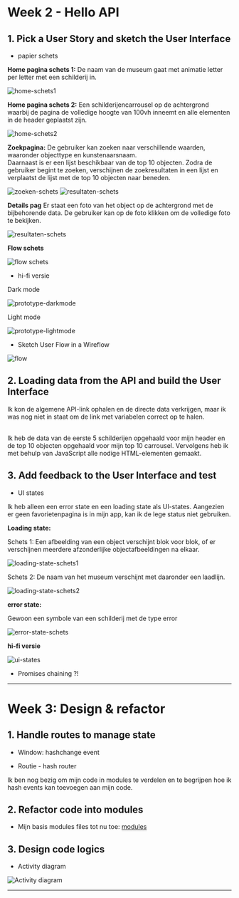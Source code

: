 # Week 2 - Hello API

## 1. Pick a User Story and sketch the User Interface

*  papier schets

**Home pagina schets 1:** De naam van de museum gaat met animatie letter per letter met een schilderij in.

![ home-schets1](https://github.com/SundousKanaan/web-app-from-scratch-2223/blob/main/userstory/images/home-schets1.png?raw=true)

**Home pagina schets 2:**  Een schilderijencarrousel op de achtergrond waarbij de pagina de volledige hoogte van 100vh inneemt en alle elementen in de header geplaatst zijn.

![ home-schets2](https://github.com/SundousKanaan/web-app-from-scratch-2223/blob/main/userstory/images/home-schets2.png?raw=true)

**Zoekpagina:** De gebruiker kan zoeken naar verschillende waarden, waaronder objecttype en kunstenaarsnaam. 
<br> Daarnaast is er een lijst beschikbaar van de top 10 objecten. Zodra de gebruiker begint te zoeken, verschijnen de zoekresultaten in een lijst en verplaatst de lijst met de top 10 objecten naar beneden.

![ zoeken-schets](https://github.com/SundousKanaan/web-app-from-scratch-2223/blob/main/userstory/images/zoeken-schets.png?raw=true)
![ resultaten-schets](https://github.com/SundousKanaan/web-app-from-scratch-2223/blob/main/userstory/images/resultaten-schets.png?raw=true)

**Details pag** Er staat een foto van het object op de achtergrond met de bijbehorende data. De gebruiker kan op de foto klikken om de volledige foto te bekijken.

![ resultaten-schets](https://github.com/SundousKanaan/web-app-from-scratch-2223/blob/main/userstory/images/resultaten-schets.png?raw=true)


**Flow schets** 

![ flow schets](https://github.com/SundousKanaan/web-app-from-scratch-2223/blob/main/userstory/images/flow-schets.png?raw=true)


*  hi-fi versie

  Dark mode

![ prototype-darkmode](https://github.com/SundousKanaan/web-app-from-scratch-2223/blob/main/userstory/images/prototype-darkmode.png?raw=true)


  Light mode

![ prototype-lightmode](https://github.com/SundousKanaan/web-app-from-scratch-2223/blob/main/userstory/images/prototype-lightmode.png?raw=true)


*  Sketch User Flow in a Wireflow

![ flow](https://github.com/SundousKanaan/web-app-from-scratch-2223/blob/main/userstory/images/flow.png?raw=true)

## 2. Loading data from the API and build the User Interface

Ik kon de algemene API-link ophalen en de directe data verkrijgen, maar ik was nog niet in staat om de link met variabelen correct op te halen.
 
<br>Ik heb de data van de eerste 5 schilderijen opgehaald voor mijn header en de top 10 objecten opgehaald voor mijn top 10 carrousel. Vervolgens heb ik met behulp van JavaScript alle nodige HTML-elementen gemaakt.

## 3. Add feedback to the User Interface and test

*  UI states

Ik heb alleen een error state en een loading state als UI-states. Aangezien er geen favorietenpagina is in mijn app, kan ik de lege status niet gebruiken.

**Loading state:** 

Schets 1: Een afbeelding van een object verschijnt blok voor blok, of er verschijnen meerdere afzonderlijke objectafbeeldingen na elkaar.

![ loading-state-schets1](https://github.com/SundousKanaan/web-app-from-scratch-2223/blob/main/userstory/images/loading-state-schets1.png?raw=true)

Schets 2: De naam van het museum verschijnt met daaronder een laadlijn.

![ loading-state-schets2](https://github.com/SundousKanaan/web-app-from-scratch-2223/blob/main/userstory/images/loading-state-schets2.png?raw=true)


**error state:** 

Gewoon een symbole van een schilderij met de type error 

![ error-state-schets](https://github.com/SundousKanaan/web-app-from-scratch-2223/blob/main/userstory/images/error-state-schets.png?raw=true)

**hi-fi versie**

![ ui-states](https://github.com/SundousKanaan/web-app-from-scratch-2223/blob/main/userstory/images/ui-states.png?raw=true)


*  Promises chaining ?!







__________________________________________


# Week 3: Design & refactor

## 1. Handle routes to manage state

*  Window: hashchange event

*  Routie - hash router

Ik ben nog bezig om mijn code in modules te verdelen en te begrijpen hoe ik hash events kan toevoegen aan mijn code.


## 2. Refactor code into modules

*  Mijn basis modules files tot nu toe: [modules](https://github.com/SundousKanaan/web-app-from-scratch-2223/tree/main/userstory/script/modules)




## 3. Design code logics

*  Activity diagram

![ Activity diagram](https://github.com/SundousKanaan/web-app-from-scratch-2223/blob/main/userstory/images/activity-diagram.png?raw=true)




______________________________________

